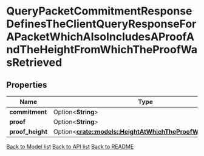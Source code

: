# QueryPacketCommitmentResponseDefinesTheClientQueryResponseForAPacketWhichAlsoIncludesAProofAndTheHeightFromWhichTheProofWasRetrieved

## Properties

Name | Type | Description | Notes
------------ | ------------- | ------------- | -------------
**commitment** | Option<**String**> |  | [optional]
**proof** | Option<**String**> |  | [optional]
**proof_height** | Option<[**crate::models::HeightAtWhichTheProofWasRetrieved**](height_at_which_the_proof_was_retrieved.md)> |  | [optional]

[Back to Model list](../README.md#documentation-for-models) [Back to API list](../README.md#documentation-for-api-endpoints) [Back to README](../README.md)


